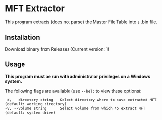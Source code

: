 # MFT Extractor

This program extracts (does not parse) the Master File Table into a .bin file.

Installation
---
Download binary from Releases (Current version: 1)

Usage
---
**This program must be run with administrator privileges on a Windows system.**

The following flags are available (use `--help` to view these options):

    -d, --directory string   Select directory where to save extracted MFT (default: working directory)
    -v, --volume string      Select volume from which to extract MFT (default: system drive)